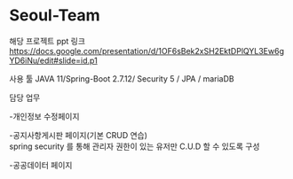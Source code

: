 # Seoul-Team


해당 프로젝트 ppt 링크
https://docs.google.com/presentation/d/1OF6sBek2xSH2EktDPlQYL3Ew6gYD6iNu/edit#slide=id.p1

사용 툴
JAVA 11/Spring-Boot 2.7.12/ Security 5 / JPA / mariaDB

담당 업무 

-개인정보 수정페이지
 

-공지사항게시판 페이지(기본 CRUD 연습)
 <br>
    spring security 를 통해 관리자 권한이 있는 유저만 C.U.D 할 수 있도록 구성 

-공공데이터 페이지


